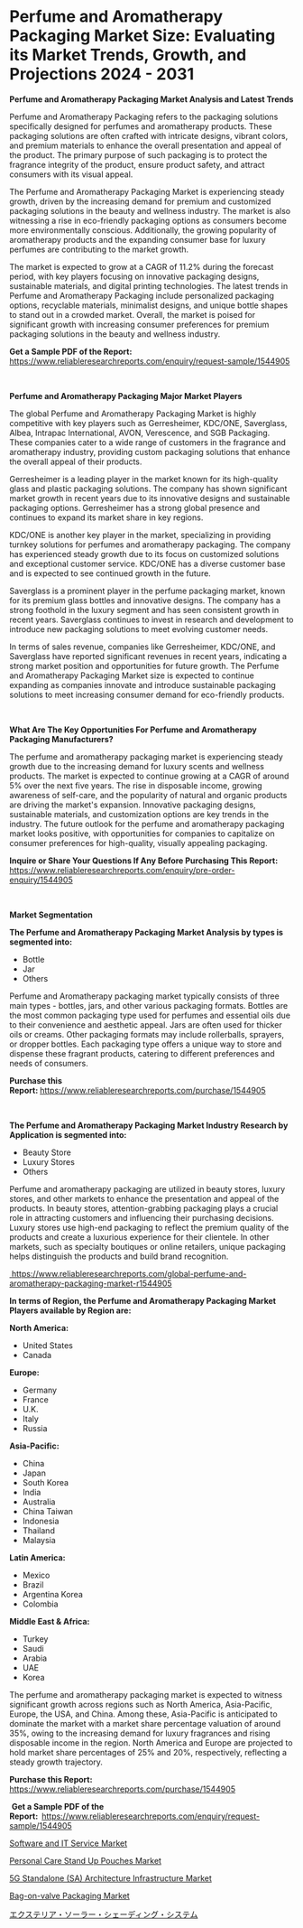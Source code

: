 <p><h1>Perfume and Aromatherapy Packaging Market Size: Evaluating its Market Trends, Growth, and Projections 2024 - 2031</h1></p><p><strong>Perfume and Aromatherapy Packaging Market Analysis and Latest Trends</strong></p>
<p><p>Perfume and Aromatherapy Packaging refers to the packaging solutions specifically designed for perfumes and aromatherapy products. These packaging solutions are often crafted with intricate designs, vibrant colors, and premium materials to enhance the overall presentation and appeal of the product. The primary purpose of such packaging is to protect the fragrance integrity of the product, ensure product safety, and attract consumers with its visual appeal.</p><p>The Perfume and Aromatherapy Packaging Market is experiencing steady growth, driven by the increasing demand for premium and customized packaging solutions in the beauty and wellness industry. The market is also witnessing a rise in eco-friendly packaging options as consumers become more environmentally conscious. Additionally, the growing popularity of aromatherapy products and the expanding consumer base for luxury perfumes are contributing to the market growth.</p><p>The market is expected to grow at a CAGR of 11.2% during the forecast period, with key players focusing on innovative packaging designs, sustainable materials, and digital printing technologies. The latest trends in Perfume and Aromatherapy Packaging include personalized packaging options, recyclable materials, minimalist designs, and unique bottle shapes to stand out in a crowded market. Overall, the market is poised for significant growth with increasing consumer preferences for premium packaging solutions in the beauty and wellness industry.</p></p>
<p><strong>Get a Sample PDF of the Report:&nbsp;</strong> <a href="https://www.reliableresearchreports.com/enquiry/request-sample/1544905">https://www.reliableresearchreports.com/enquiry/request-sample/1544905</a></p>
<p>&nbsp;</p>
<p><strong>Perfume and Aromatherapy Packaging Major Market Players</strong></p>
<p><p>The global Perfume and Aromatherapy Packaging Market is highly competitive with key players such as Gerresheimer, KDC/ONE, Saverglass, Albea, Intrapac International, AVON, Verescence, and SGB Packaging. These companies cater to a wide range of customers in the fragrance and aromatherapy industry, providing custom packaging solutions that enhance the overall appeal of their products.</p><p>Gerresheimer is a leading player in the market known for its high-quality glass and plastic packaging solutions. The company has shown significant market growth in recent years due to its innovative designs and sustainable packaging options. Gerresheimer has a strong global presence and continues to expand its market share in key regions.</p><p>KDC/ONE is another key player in the market, specializing in providing turnkey solutions for perfumes and aromatherapy packaging. The company has experienced steady growth due to its focus on customized solutions and exceptional customer service. KDC/ONE has a diverse customer base and is expected to see continued growth in the future.</p><p>Saverglass is a prominent player in the perfume packaging market, known for its premium glass bottles and innovative designs. The company has a strong foothold in the luxury segment and has seen consistent growth in recent years. Saverglass continues to invest in research and development to introduce new packaging solutions to meet evolving customer needs.</p><p>In terms of sales revenue, companies like Gerresheimer, KDC/ONE, and Saverglass have reported significant revenues in recent years, indicating a strong market position and opportunities for future growth. The Perfume and Aromatherapy Packaging Market size is expected to continue expanding as companies innovate and introduce sustainable packaging solutions to meet increasing consumer demand for eco-friendly products.</p></p>
<p>&nbsp;</p>
<p><strong>What Are The Key Opportunities For Perfume and Aromatherapy Packaging Manufacturers?</strong></p>
<p><p>The perfume and aromatherapy packaging market is experiencing steady growth due to the increasing demand for luxury scents and wellness products. The market is expected to continue growing at a CAGR of around 5% over the next five years. The rise in disposable income, growing awareness of self-care, and the popularity of natural and organic products are driving the market's expansion. Innovative packaging designs, sustainable materials, and customization options are key trends in the industry. The future outlook for the perfume and aromatherapy packaging market looks positive, with opportunities for companies to capitalize on consumer preferences for high-quality, visually appealing packaging.</p></p>
<p><strong>Inquire or Share Your Questions If Any Before Purchasing This Report:</strong> <a href="https://www.reliableresearchreports.com/enquiry/pre-order-enquiry/1544905">https://www.reliableresearchreports.com/enquiry/pre-order-enquiry/1544905</a></p>
<p>&nbsp;</p>
<p><strong>Market Segmentation</strong></p>
<p><strong>The Perfume and Aromatherapy Packaging Market Analysis by types is segmented into:</strong></p>
<p><ul><li>Bottle</li><li>Jar</li><li>Others</li></ul></p>
<p><p>Perfume and Aromatherapy packaging market typically consists of three main types - bottles, jars, and other various packaging formats. Bottles are the most common packaging type used for perfumes and essential oils due to their convenience and aesthetic appeal. Jars are often used for thicker oils or creams. Other packaging formats may include rollerballs, sprayers, or dropper bottles. Each packaging type offers a unique way to store and dispense these fragrant products, catering to different preferences and needs of consumers.</p></p>
<p><strong>Purchase this Report:&nbsp;</strong><a href="https://www.reliableresearchreports.com/purchase/1544905">https://www.reliableresearchreports.com/purchase/1544905</a></p>
<p>&nbsp;</p>
<p><strong>The Perfume and Aromatherapy Packaging Market Industry Research by Application is segmented into:</strong></p>
<p><ul><li>Beauty Store</li><li>Luxury Stores</li><li>Others</li></ul></p>
<p><p>Perfume and aromatherapy packaging are utilized in beauty stores, luxury stores, and other markets to enhance the presentation and appeal of the products. In beauty stores, attention-grabbing packaging plays a crucial role in attracting customers and influencing their purchasing decisions. Luxury stores use high-end packaging to reflect the premium quality of the products and create a luxurious experience for their clientele. In other markets, such as specialty boutiques or online retailers, unique packaging helps distinguish the products and build brand recognition.</p></p>
<p><a href="https://www.reliableresearchreports.com/global-perfume-and-aromatherapy-packaging-market-r1544905">&nbsp;https://www.reliableresearchreports.com/global-perfume-and-aromatherapy-packaging-market-r1544905</a></p>
<p><strong>In terms of Region, the Perfume and Aromatherapy Packaging Market Players available by Region are:</strong></p>
<p>
    <p> <strong> North America: </strong>
        <ul>
            <li>United States</li>
            <li>Canada</li>
        </ul>
        </p> 
    <p> <strong> Europe: </strong>
        <ul>
            <li>Germany</li>
            <li>France</li>
            <li>U.K.</li>
            <li>Italy</li>
            <li>Russia</li>
        </ul>
        </p> 
    <p> <strong> Asia-Pacific: </strong>
        <ul>
            <li>China</li>
            <li>Japan</li>
            <li>South Korea</li>
            <li>India</li>
            <li>Australia</li>
            <li>China Taiwan</li>
            <li>Indonesia</li>
            <li>Thailand</li>
            <li>Malaysia</li>
        </ul>
        </p> 
    <p> <strong> Latin America: </strong>
        <ul>
            <li>Mexico</li>
            <li>Brazil</li>
            <li>Argentina Korea</li>
            <li>Colombia</li>
        </ul>
        </p> 
    <p> <strong> Middle East & Africa: </strong>
        <ul>
            <li>Turkey</li>
            <li>Saudi</li>
            <li>Arabia</li>
            <li>UAE</li>
            <li>Korea</li>
        </ul>
    </p>
    </p>
<p><p>The perfume and aromatherapy packaging market is expected to witness significant growth across regions such as North America, Asia-Pacific, Europe, the USA, and China. Among these, Asia-Pacific is anticipated to dominate the market with a market share percentage valuation of around 35%, owing to the increasing demand for luxury fragrances and rising disposable income in the region. North America and Europe are projected to hold market share percentages of 25% and 20%, respectively, reflecting a steady growth trajectory.</p></p>
<p><strong>Purchase this Report: </strong><a href="https://www.reliableresearchreports.com/purchase/1544905">https://www.reliableresearchreports.com/purchase/1544905</a></p>
<p>&nbsp;<strong>Get a Sample PDF of the Report:&nbsp;&nbsp;</strong><a href="https://www.reliableresearchreports.com/enquiry/request-sample/1544905">https://www.reliableresearchreports.com/enquiry/request-sample/1544905</a></p>
<p><strong></strong></p>
<p><p><a href="https://www.linkedin.com/pulse/software-service-market-size-trends-complete-industry-overview-rwnze">Software and IT Service Market</a></p><p><a href="https://github.com/brentleyjimmiealvaradoz4l1rea/Market-Research-Report-List-2/blob/main/personal-care-stand-up-pouches-market.md">Personal Care Stand Up Pouches Market</a></p><p><a href="https://www.linkedin.com/pulse/5g-standalone-sa-architecture-infrastructure-market-share-evolution-1qyhe">5G Standalone (SA) Architecture Infrastructure Market</a></p><p><a href="https://github.com/Angelnienowdseej3e45z3p8c/Market-Research-Report-List-2/blob/main/bag-on-valve-packaging-market.md">Bag-on-valve Packaging Market</a></p><p><a href="https://github.com/EstaSprer20231/Market-Research-Report-List-1/blob/main/584269457851.md">エクステリア・ソーラー・シェーディング・システム</a></p></p>